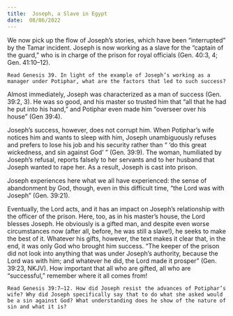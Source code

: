 ```yaml
---
title:  Joseph, a Slave in Egypt
date:  08/06/2022
---
```


We now pick up the flow of Joseph’s stories, which have been “interrupted” by the Tamar incident. Joseph is now working as a slave for the “captain of the guard,” who is in charge of the prison for royal officials (Gen. 40:3, 4; Gen. 41:10–12).

`Read Genesis 39. In light of the example of Joseph’s working as a manager under Potiphar, what are the factors that led to such success?`

Almost immediately, Joseph was characterized as a man of success (Gen. 39:2, 3). He was so good, and his master so trusted him that “all that he had he put into his hand,” and Potiphar even made him “overseer over his house” (Gen 39:4).

Joseph’s success, however, does not corrupt him. When Potiphar’s wife notices him and wants to sleep with him, Joseph unambiguously refuses and prefers to lose his job and his security rather than “ ‘do this great wickedness, and sin against God’ ” (Gen. 39:9). The woman, humiliated by Joseph’s refusal, reports falsely to her servants and to her husband that Joseph wanted to rape her. As a result, Joseph is cast into prison.

Joseph experiences here what we all have experienced: the sense of abandonment by God, though, even in this difficult time, “the Lord was with Joseph” (Gen. 39:21).

Eventually, the Lord acts, and it has an impact on Joseph’s relationship with the officer of the prison. Here, too, as in his master’s house, the Lord blesses Joseph. He obviously is a gifted man, and despite even worse circumstances now (after all, before, he was still a slave!), he seeks to make the best of it. Whatever his gifts, however, the text makes it clear that, in the end, it was only God who brought him success. “The keeper of the prison did not look into anything that was under Joseph’s authority, because the Lord was with him; and whatever he did, the Lord made it prosper” (Gen. 39:23, NKJV). How important that all who are gifted, all who are “successful,” remember where it all comes from!

`Read Genesis 39:7–12. How did Joseph resist the advances of Potiphar’s wife? Why did Joseph specifically say that to do what she asked would be a sin against God? What understanding does he show of the nature of sin and what it is?`